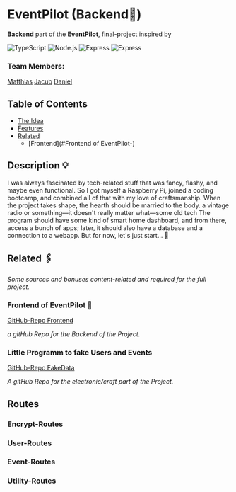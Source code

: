 # EventPilot (Backend🤖)

**Backend** part of the **EventPilot**,  final-project inspired by

![TypeScript](https://img.shields.io/badge/TypeScript-007ACC?style=for-the-badge&logo=typescript&logoColor=white)
![Node.js](https://img.shields.io/badge/Node.js-339933?style=for-the-badge&logo=node.js&logoColor=white)
![Express](https://img.shields.io/badge/Express-000000?style=for-the-badge&logo=express&logoColor=white)
![Express](https://img.shields.io/badge/Mongoose-000000?style=for-the-badge&logo=mongoose&logoColor=white)

### Team Members:
[Matthias](https://github.com/Matthew7991)
[Jacub](https://github.com/FutureOneX)
[Daniel](https://github.com/DanielKirchenbauer)

## Table of Contents

- [The Idea](#the-idea-)
- [Features](#features-)
- [Related](#related-)
  - [Frontend](#Frontend of EventPilot-)


## Description 💡

I was always fascinated by tech-related stuff that was fancy, flashy, and maybe even functional.
So I got myself a Raspberry Pi, joined a coding bootcamp, and combined all of that with my love of craftsmanship.
When the project takes shape, the hearth should be married to the body.
a vintage radio or something—it doesn't really matter what—some old tech
The program should have some kind of smart home dashboard, and from there, access
a bunch of apps; later, it should also have a database and a connection to a webapp.
But for now, let's just start... 🏁

## Related 🖇️

_Some sources and bonuses content-related and required for the full project._

### Frontend of EventPilot 👾

[GitHub-Repo Frontend](https://github.com/Chr1ss0/eventpilot-frontend)

_a gitHub Repo for the Backend of the Project._

### Little Programm to fake Users and Events

[GitHub-Repo FakeData](https://github.com/Chr1ss0/eventpilot-fakeHelper)

_A gitHub Repo for the electronic/craft part of the Project._

## Routes

### Encrypt-Routes
### User-Routes
### Event-Routes
### Utility-Routes


